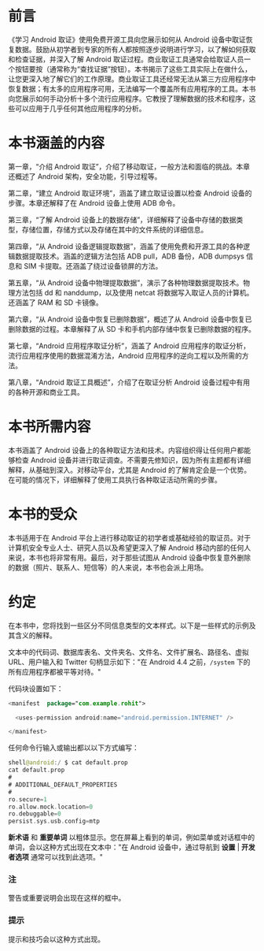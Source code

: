 # 前言

《学习 Android 取证》使用免费开源工具向您展示如何从 Android 设备中取证恢复数据。鼓励从初学者到专家的所有人都按照逐步说明进行学习，以了解如何获取和检查证据，并深入了解 Android 取证过程。商业取证工具通常会给取证人员一个按钮要按（通常称为“查找证据”按钮）。本书揭示了这些工具实际上在做什么，让您更深入地了解它们的工作原理。商业取证工具还经常无法从第三方应用程序中恢复数据；有太多的应用程序可用，无法编写一个覆盖所有应用程序的工具。本书向您展示如何手动分析十多个流行应用程序。它教授了理解数据的技术和程序，这些可以应用于几乎任何其他应用程序的分析。

# 本书涵盖的内容

第一章，“介绍 Android 取证”，介绍了移动取证，一般方法和面临的挑战。本章还概述了 Android 架构，安全功能，引导过程等。

第二章，“建立 Android 取证环境”，涵盖了建立取证设置以检查 Android 设备的步骤。本章还解释了在 Android 设备上使用 ADB 命令。

第三章，“了解 Android 设备上的数据存储”，详细解释了设备中存储的数据类型，存储位置，存储方式以及存储在其中的文件系统的详细信息。

第四章，“从 Android 设备逻辑提取数据”，涵盖了使用免费和开源工具的各种逻辑数据提取技术。涵盖的逻辑方法包括 ADB pull，ADB 备份，ADB dumpsys 信息和 SIM 卡提取。还涵盖了绕过设备锁屏的方法。

第五章，“从 Android 设备中物理提取数据”，演示了各种物理数据提取技术。物理方法包括 dd 和 nanddump，以及使用 netcat 将数据写入取证人员的计算机。还涵盖了 RAM 和 SD 卡镜像。

第六章，“从 Android 设备中恢复已删除数据”，概述了从 Android 设备中恢复已删除数据的过程。本章解释了从 SD 卡和手机内部存储中恢复已删除数据的程序。

第七章，“Android 应用程序取证分析”，涵盖了 Android 应用程序的取证分析，流行应用程序使用的数据混淆方法，Android 应用程序的逆向工程以及所需的方法。

第八章，“Android 取证工具概述”，介绍了在取证分析 Android 设备过程中有用的各种开源和商业工具。

# 本书所需内容

本书涵盖了 Android 设备上的各种取证方法和技术。内容组织得让任何用户都能够检查 Android 设备并进行取证调查。不需要先修知识，因为所有主题都有详细解释，从基础到深入。对移动平台，尤其是 Android 的了解肯定会是一个优势。在可能的情况下，详细解释了使用工具执行各种取证活动所需的步骤。

# 本书的受众

本书适用于在 Android 平台上进行移动取证的初学者或基础经验的取证员。对于计算机安全专业人士、研究人员以及希望更深入了解 Android 移动内部的任何人来说，本书也将非常有用。最后，对于那些试图从 Android 设备中恢复意外删除的数据（照片、联系人、短信等）的人来说，本书也会派上用场。

# 约定

在本书中，您将找到一些区分不同信息类型的文本样式。以下是一些样式的示例及其含义的解释。

文本中的代码词、数据库表名、文件夹名、文件名、文件扩展名、路径名、虚拟 URL、用户输入和 Twitter 句柄显示如下："在 Android 4.4 之前，`/system` 下的所有应用程序都被平等对待。"

代码块设置如下：

```kt
<manifest  package="com.example.rohit">

  <uses-permission android:name="android.permission.INTERNET" />

</manifest>
```

任何命令行输入或输出都以以下方式编写：

```kt
shell@android:/ $ cat default.prop
cat default.prop
#
# ADDITIONAL_DEFAULT_PROPERTIES
#
ro.secure=1
ro.allow.mock.location=0
ro.debuggable=0
persist.sys.usb.config=mtp

```

**新术语** 和 **重要单词** 以粗体显示。您在屏幕上看到的单词，例如菜单或对话框中的单词，会以这种方式出现在文本中："在 Android 设备中，通过导航到 **设置** | **开发者选项** 通常可以找到此选项。"

### 注

警告或重要说明会出现在这样的框中。

### 提示

提示和技巧会以这种方式出现。
